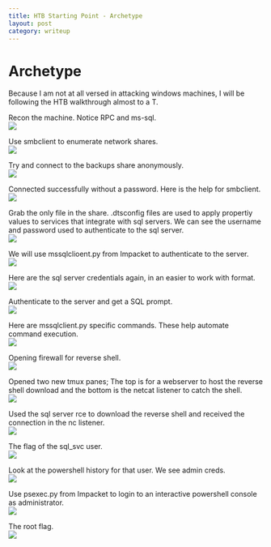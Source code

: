 ```yaml
---
title: HTB Starting Point - Archetype
layout: post
category: writeup
---
```


# Archetype
Because I am not at all versed in attacking windows machines, I will be following the HTB walkthrough almost to a T.


Recon the machine.  Notice RPC and ms-sql.
<br/>
<img src="../assets/img/htb/startingpoint/Archetype/nmap.png">
<br/>


Use smbclient to enumerate network shares.
<br/>
<img src="../assets/img/htb/startingpoint/Archetype/smb1.png">
<br/>


Try and connect to the backups share anonymously.
<br/>
<img src="../assets/img/htb/startingpoint/Archetype/smb-help.png">
<br/>


Connected successfully without a password.  Here is the help for smbclient.
<br/>
<img src="../assets/img/htb/startingpoint/Archetype/smb2.png">
<br/>


Grab the only file in the share.  .dtsconfig files are used to apply propertiy values to services that integrate with sql servers.  We can see the username and password used to authenticate to the sql server.
<br/>
<img src="../assets/img/htb/startingpoint/Archetype/dtsconfig.png">
<br/>


We will use mssqlclioent.py from Impacket to authenticate to the server.
<br/>
<img src="../assets/img/htb/startingpoint/Archetype/mssqlclient.png">
<br/>


Here are the sql server credentials again, in an easier to work with format.
<br/>
<img src="../assets/img/htb/startingpoint/Archetype/sqlcreds.png">
<br/>


Authenticate to the server and get a SQL prompt.
<br/>
<img src="../assets/img/htb/startingpoint/Archetype/mssqlclient2.png">
<br/>


Here are mssqlclient.py specific commands. These help automate command execution.
<br/>
<img src="../assets/img/htb/startingpoint/Archetype/mssqlclienthelp.png">
<br/>


Opening firewall for reverse shell.
<br/>
<img src="../assets/img/htb/startingpoint/Archetype/ufwallow.png">
<br/>


Opened two new tmux panes; The top is for a webserver to host the reverse shell download and the bottom is the netcat listener to catch the shell.
<br/>
<img src="../assets/img/htb/startingpoint/Archetype/revshell-before.png">
<br/>


Used the sql server rce to download the reverse shell and received the connection in the nc listener.
<br/>
<img src="../assets/img/htb/startingpoint/Archetype/revshell-after.png">
<br/>


The flag of the sql_svc user.
<br/>
<img src="../assets/img/htb/startingpoint/Archetype/userflag.png">
<br/>


Look at the powershell history for that user.  We see admin creds.
<br/>
<img src="../assets/img/htb/startingpoint/Archetype/privesc.png">
<br/>


Use psexec.py from Impacket to login to an interactive powershell console as administrator.
<br/>
<img src="../assets/img/htb/startingpoint/Archetype/psexec.png">
<br/>


The root flag.
<br/>
<img src="../assets/img/htb/startingpoint/Archetype/rootflag.png">
<br/>
